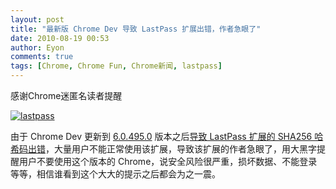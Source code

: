 ```yaml
---
layout: post
title: "最新版 Chrome Dev 导致 LastPass 扩展出错，作者急眼了"
date: 2010-08-19 00:53
author: Eyon
comments: true
tags: [Chrome, Chrome Fun, Chrome新闻, lastpass]
---
```

感谢Chrome迷匿名读者提醒

<a href="http://img.chromi.org/2010/08/lastpass.png">![](http://img.chromi.org/2010/08/lastpass-550x252.png "lastpass")</a>

由于 Chrome Dev 更新到 [6.0.495.0](http://www.chromi.org/archives/6658) 版本之后[导致 LastPass 扩展的 SHA256 哈希码出错](http://code.google.com/p/chromium/issues/detail?id=52096)，大量用户不能正常使用该扩展，导致该扩展的作者急眼了，用大黑字提醒用户不要使用这个版本的 Chrome，说安全风险很严重，损坏数据、不能登录等等，相信谁看到这个大大的提示之后都会为之一震。

